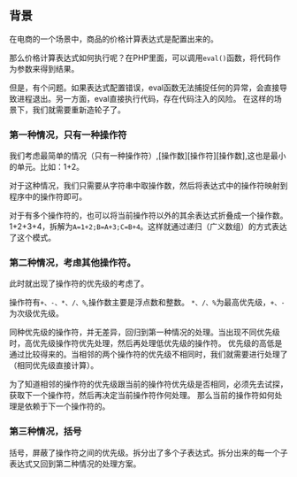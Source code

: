 ## 背景
在电商的一个场景中，商品的价格计算表达式是配置出来的。

那么价格计算表达式如何执行呢？在PHP里面，可以调用`eval()`函数，将代码作为参数来得到结果。

但是，有个问题。如果表达式配置错误，eval函数无法捕捉任何的异常，会直接导致进程退出。另一方面，eval直接执行代码，存在代码注入的风险。
在这样的场景下，我们就需要重新造轮子了。

### 第一种情况，只有一种操作符

我们考虑最简单的情况（只有一种操作符）,[操作数][操作符][操作数],这也是最小的单元。比如：1+2。

对于这种情况，我们只需要从字符串中取操作数，然后将表达式中的操作符映射到程序中的操作符即可。

对于有多个操作符的，也可以将当前操作符以外的其余表达式折叠成一个操作数。
1+2+3+4，拆解为`A=1+2;B=A+3;C=B+4`。这样就通过递归（广义数组）的方式表达了这个模式。

### 第二种情况，考虑其他操作符。
此时就出现了操作符的优先级的考虑了。

操作符有`+、-、*、/、%`,操作数主要是浮点数和整数。
`*、/、%`为最高优先级，`+、-`为次级优先级。

同种优先级的操作符，并无差异，回归到第一种情况的处理。当出现不同优先级时，高优先级操作符优先处理，然后再处理低优先级的操作符。
优先级的高低是通过比较得来的。当相邻的两个操作符的优先级不相同时，我们就需要进行处理了（相同优先级直接计算）。

为了知道相邻的操作符的优先级跟当前的操作符优先级是否相同，必须先去试探，获取下一个操作符，然后再决定当前操作符作何处理。
那么当前的操作符如何处理是依赖于下一个操作符的。


### 第三种情况，括号
括号，屏蔽了操作符之间的优先级。拆分出了多个子表达式。拆分出来的每一个子表达式又回到第二种情况的处理方案。
